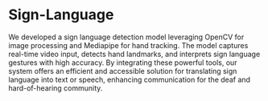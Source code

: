 # Sign-Language

We developed a sign language detection model leveraging OpenCV for image processing and Mediapipe for hand tracking. The model captures real-time video input, detects hand landmarks, and interprets sign language gestures with high accuracy. By integrating these powerful tools, our system offers an efficient and accessible solution for translating sign language into text or speech, enhancing communication for the deaf and hard-of-hearing community.
